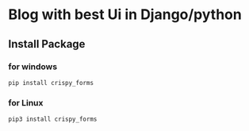 # Blog with best Ui in Django/python

## Install Package 


### for windows

```
pip install crispy_forms 

```
### for Linux

```
pip3 install crispy_forms 

```